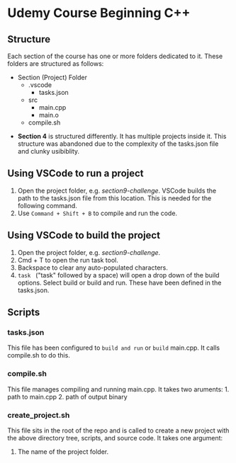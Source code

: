 # Udemy Course Beginning C++

## Structure
Each section of the course has one or more folders dedicated to it. These folders are structured as follows:

- Section (Project) Folder
	- .vscode
		- tasks.json
	- src
		- main.cpp
		- main.o
	- compile.sh


* __Section 4__ is structured differently. It has multiple projects inside it. This structure was abandoned due to the complexity of the tasks.json file and clunky usibiblity.


## Using VSCode to run a project
1. Open the project folder, e.g. _section9-challenge_. VSCode builds the path to the tasks.json file from this location. This is needed for the following command.
2. Use `Command + Shift + B` to compile and run the code.

## Using VSCode to build the project
1. Open the project folder, e.g. _section9-challenge_.
2. Cmd + T to open the run task tool.
3. Backspace to clear any auto-populated characters.
4. `task ` ("task" followed by a space) will open a drop down of the build options. Select build or build and run. These have been defined in the tasks.json.

## Scripts

### tasks.json
This file has been configured to `build and run` or `build` main.cpp. It calls compile.sh to do this.

### compile.sh
This file manages compiling and running main.cpp. It takes two aruments:
	1. path to main.cpp
	2. path of output binary

### create_project.sh
This file sits in the root of the repo and is called to create a new project with the above directory tree, scripts, and source code.
It takes one argument:
   1. The name of the project folder.